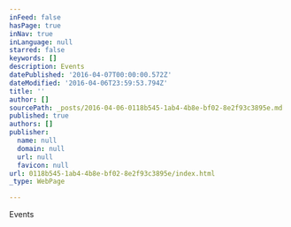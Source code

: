 ```yaml
---
inFeed: false
hasPage: true
inNav: true
inLanguage: null
starred: false
keywords: []
description: Events
datePublished: '2016-04-07T00:00:00.572Z'
dateModified: '2016-04-06T23:59:53.794Z'
title: ''
author: []
sourcePath: _posts/2016-04-06-0118b545-1ab4-4b8e-bf02-8e2f93c3895e.md
published: true
authors: []
publisher:
  name: null
  domain: null
  url: null
  favicon: null
url: 0118b545-1ab4-4b8e-bf02-8e2f93c3895e/index.html
_type: WebPage

---
```

Events